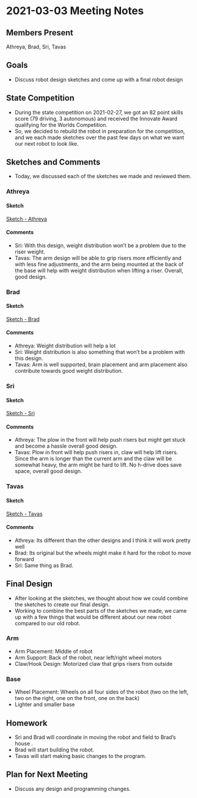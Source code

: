 # 2021-03-03 Meeting Notes

## Members Present  
Athreya, Brad, Sri, Tavas

## Goals  
- Discuss robot design sketches and come up with a final robot design

## State Competition

- During the state competition on 2021-02-27, we got an 82 point skills score (79 driving, 3 autonomous) and received the Innovate Award qualifying for the Worlds Competition.
- So, we decided to rebuild the robot in preparation for the competition, and we each made sketches over the past few days on what we want our next robot to look like.

## Sketches and Comments

- Today, we discussed each of the sketches we made and reviewed them.

### Athreya

#### Sketch

[Sketch - Athreya](../img/2021-03-03-sketch-athreya.jpg)

#### Comments

- Sri: With this design, weight distribution won’t be a problem due to the riser weight. 
- Tavas: The arm design will be able to grip risers more efficiently and with less fine adjustments, and the arm being mounted at the back of the base will help with weight distribution when lifting a riser. Overall, good design.

### Brad

#### Sketch

[Sketch - Brad](../img/2021-03-03-sketch-brad.jpg)

#### Comments

- Athreya: Weight distribution will help a lot
- Sri: Weight distribution is also something that won’t be a problem with this design.
- Tavas: Arm is well supported, brain placement and arm placement also contribute towards good weight distribution.

### Sri

#### Sketch

[Sketch - Sri](../img/2021-03-03-sketch-sri.jpg)

#### Comments

- Athreya: The plow in the front will help push risers but might get stuck and become a hassle overall good design.
- Tavas: Plow in front will help push risers in, claw will help lift risers. Since the arm is longer than the current arm and the claw will be somewhat heavy, the arm might be hard to lift. No h-drive does save space, overall good design.

### Tavas

#### Sketch

[Sketch - Tavas](../img/2021-03-03-sketch-tavas.jpg)

#### Comments

- Athreya: Its different than the other designs and I think it will work pretty well
- Brad: Its original but the wheels might make it hard for the robot to move forward
- Sri: Same thing as Brad. 

## Final Design

- After looking at the sketches, we thought about how we could combine the sketches to create our final design. 
- Working to combine the best parts of the sketches we made, we came up with a few things that would be different about our new robot compared to our old robot.

### Arm

- Arm Placement: Middle of robot
- Arm Support: Back of the robot, near left/right wheel motors
- Claw/Hook Design: Motorized claw that grips risers from outside

### Base
- Wheel Placement: Wheels on all four sides of the robot (two on the left, two on the right, one on the front, one on the back)
- Lighter and smaller base

## Homework
- Sri and Brad will coordinate in moving the robot and field to Brad’s house .
- Brad will start building the robot.
- Tavas will start making basic changes to the program.

## Plan for Next Meeting
- Discuss any design and programming changes.
